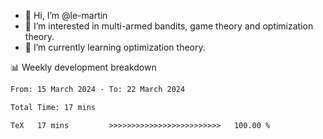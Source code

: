 - 👋 Hi, I’m @le-martin
- 👀 I’m interested in multi-armed bandits, game theory and optimization theory.
- 🌱 I’m currently learning optimization theory.
<!---- 💞️ I’m looking to collaborate on ...
- 📫 How to reach me ...-->

<!---
Tutorial for using WakaTime stats in GitHub profile: https://github.com/athul/waka-readme
-->

📊 Weekly development breakdown
<!--START_SECTION:waka-->

```txt
From: 15 March 2024 - To: 22 March 2024

Total Time: 17 mins

TeX   17 mins         >>>>>>>>>>>>>>>>>>>>>>>>>   100.00 %
```

<!--END_SECTION:waka-->

<!---
le-martin/le-martin is a ✨ special ✨ repository because its `README.md` (this file) appears on your GitHub profile.
You can click the Preview link to take a look at your changes.
--->
